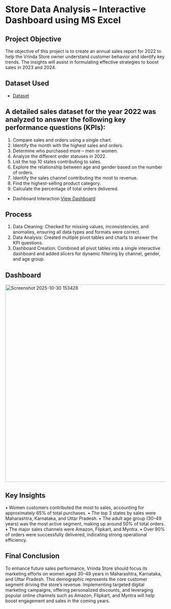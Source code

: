 # Store Data Analysis – Interactive Dashboard using MS Excel
## Project Objective
The objective of this project is to create an annual sales report for 2022 to help the Vrinda Store owner understand customer behavior and identify key trends. The insights will assist in formulating effective strategies to boost sales in 2023 and 2024.

## Dataset Used
- <a href="https://github.com/gaurav-ksingh/Data-Analysis-using-Excel-Dashboard/blob/main/Store%20Data%20Analysis.xlsx">Dataset</a>

## A detailed sales dataset for the year 2022 was analyzed to answer the following key performance questions (KPIs):
1.	Compare sales and orders using a single chart.
2.	Identify the month with the highest sales and orders.
3.	Determine who purchased more – men or women.
4.	Analyze the different order statuses in 2022.
5.	List the top 10 states contributing to sales.
6.	Explore the relationship between age and gender based on the number of orders.
7.	Identify the sales channel contributing the most to revenue.
8.	Find the highest-selling product category.
9.	Calculate the percentage of total orders delivered.

- Dashboard Interaction <a href= "https://github.com/gaurav-ksingh/Data-Analysis-using-Excel-Dashboard/blob/main/Screenshot%202025-10-30%20153428.png">View Dashboard</a>

## Process
1.	Data Cleaning: Checked for missing values, inconsistencies, and anomalies, ensuring all data types and formats were correct.
2.	Data Analysis: Created multiple pivot tables and charts to answer the KPI questions.
3.	Dashboard Creation: Combined all pivot tables into a single interactive dashboard and added slicers for dynamic filtering by channel, gender, and age group.

   ## Dashboard
<img width="1552" height="620" alt="Screenshot 2025-10-30 153428" src="https://github.com/user-attachments/assets/1a7ca7cf-9d51-4295-8cd5-cf45fbdb5048" />

## Key Insights
•	Women customers contributed the most to sales, accounting for approximately 65% of total purchases.
•	The top 3 states by sales were Maharashtra, Karnataka, and Uttar Pradesh.
•	The adult age group (30–49 years) was the most active segment, making up around 50% of total orders.
•	The major sales channels were Amazon, Flipkart, and Myntra.
•	Over 90% of orders were successfully delivered, indicating strong operational efficiency.

## Final Conclusion
To enhance future sales performance, Vrinda Store should focus its marketing efforts on women aged 30–49 years in Maharashtra, Karnataka, and Uttar Pradesh. This demographic represents the core customer segment driving the store’s revenue. Implementing targeted digital marketing campaigns, offering personalized discounts, and leveraging popular online channels such as Amazon, Flipkart, and Myntra will help boost engagement and sales in the coming years.

